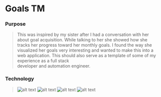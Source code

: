 # Goals TM

### Purpose
> This was inspired by my sister after I had a conversation with her about goal acquisition. While talking to her she showed 
> how she tracks her progress toward her monthly goals. I found the way she visualized her goals very interesting and wanted 
> to make this into a web application. This should also serve as a template of some of my experience as a full stack  
> developer and automation engineer.


### Technology
> ![alt text](https://img.icons8.com/color/2x/firebase.png "Logo Title Text 1") ![alt text](https://img.icons8.com/office/2x/react.png "Logo Title Text 1") ![alt text](https://img.icons8.com/color/2x/javascript.png "Logo Title Text 1") ![alt text](https://vladmrnv.gallerycdn.vsassets.io/extensions/vladmrnv/expresssnippet/0.2.4/1528939685286/Microsoft.VisualStudio.Services.Icons.Default "Logo Title Text 1")

